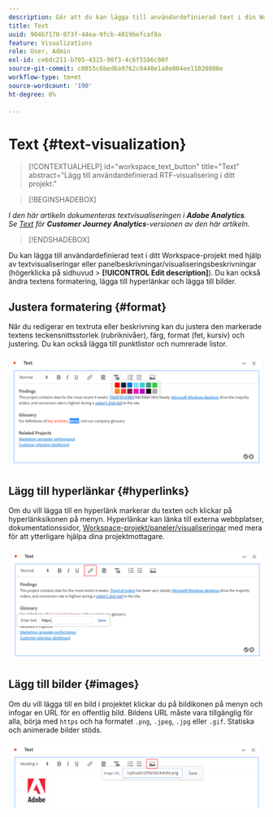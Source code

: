 ```yaml
---
description: Gör att du kan lägga till användardefinierad text i din Workspace.
title: Text
uuid: 904b7170-073f-44ea-9fcb-4019befcaf8a
feature: Visualizations
role: User, Admin
exl-id: ce6dc211-b705-4315-90f3-4c6f5586c00f
source-git-commit: c0855c6bed6a9762c0440e1a8e004ee11020808e
workflow-type: tm+mt
source-wordcount: '190'
ht-degree: 0%

---
```


# Text {#text-visualization}

>[!CONTEXTUALHELP]
>id="workspace_text_button"
>title="Text"
>abstract="Lägg till användardefinierad RTF-visualisering i ditt projekt."

<!-- markdownlint-enable MD034 -->

>[!BEGINSHADEBOX]

*I den här artikeln dokumenteras textvisualiseringen i **Adobe Analytics**.<br/>Se [Text](https://experienceleague.adobe.com/en/docs/analytics-platform/using/cja-workspace/visualizations/text) för **Customer Journey Analytics**-versionen av den här artikeln.*

>[!ENDSHADEBOX]

Du kan lägga till användardefinierad text i ditt Workspace-projekt med hjälp av textvisualiseringar eller panelbeskrivningar/visualiseringsbeskrivningar (högerklicka på sidhuvud > **[!UICONTROL Edit description]**). Du kan också ändra textens formatering, lägga till hyperlänkar och lägga till bilder.

## Justera formatering {#format}

När du redigerar en textruta eller beskrivning kan du justera den markerade textens teckensnittsstorlek (rubriknivåer), färg, format (fet, kursiv) och justering. Du kan också lägga till punktlistor och numrerade listor.

![](assets/format.png)

## Lägg till hyperlänkar {#hyperlinks}

Om du vill lägga till en hyperlänk markerar du texten och klickar på hyperlänksikonen på menyn. Hyperlänkar kan länka till externa webbplatser, dokumentationssidor, [Workspace-projekt/paneler/visualiseringar](https://experienceleague.adobe.com/docs/analytics/analyze/analysis-workspace/curate-share/shareable-links.html) med mera för att ytterligare hjälpa dina projektmottagare.

![](assets/hyperlink.png)

## Lägg till bilder {#images}

Om du vill lägga till en bild i projektet klickar du på bildikonen på menyn och infogar en URL för en offentlig bild. Bildens URL måste vara tillgänglig för alla, börja med `https` och ha formatet `.png`, `.jpeg`, `.jpg` eller `.gif`. Statiska och animerade bilder stöds.

![](assets/image.png)
